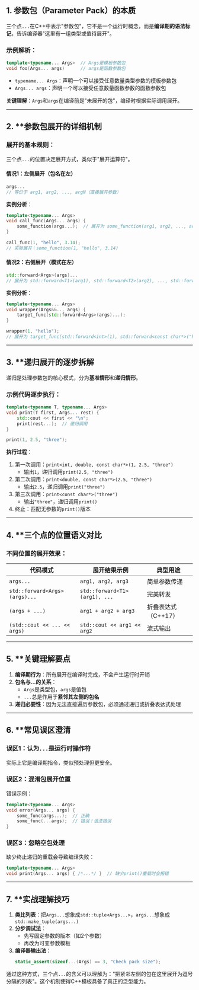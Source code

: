 
## 1. **参数包（Parameter Pack）的本质**
三个点`...`在C++中表示"参数包"，它不是一个运行时概念，而是**编译期的语法标记**，告诉编译器"这里有一组类型或值待展开"。

### 示例解析：
```cpp
template<typename... Args>  // Args是模板参数包
void foo(Args... args)      // args是函数参数包
```
- `typename... Args`：声明一个可以接受任意数量类型参数的模板参数包
- `Args... args`：声明一个可以接受任意数量函数参数的函数参数包

**关键理解**：`Args`和`args`在编译前是"未展开的包"，编译时根据实际调用展开。

---

## 2. **参数包展开的详细机制
### 展开的基本规则：
三个点`...`的位置决定展开方式，类似于"展开运算符"。

#### 情况1：左侧展开（包名在左）
```cpp
args...  
// 等价于 arg1, arg2, ..., argN（直接展开参数）
```

**实例分析**：
```cpp
template<typename... Args>
void call_func(Args... args) {
    some_function(args...);  // 展开为 some_function(arg1, arg2, ..., argN)
}

call_func(1, "hello", 3.14); 
// 实际展开：some_function(1, "hello", 3.14)
```

#### 情况2：右侧展开（模式在左）
```cpp
std::forward<Args>(args)...
// 展开为 std::forward<T1>(arg1), std::forward<T2>(arg2), ..., std::forward<TN>(argN)
```

**实例分析**：
```cpp
template<typename... Args>
void wrapper(Args&&... args) {
    target_func(std::forward<Args>(args)...);
}

wrapper(1, "hello"); 
// 展开为 target_func(std::forward<int>(1), std::forward<const char*>("hello"))
```

---

## 3. **递归展开的逐步拆解
递归是处理参数包的核心模式，分为**基准情形**和**递归情形**。

### 示例代码逐步执行：
```cpp
template<typename T, typename... Args>
void print(T first, Args... rest) {
    std::cout << first << "\n";
    print(rest...);  // 递归调用
}

print(1, 2.5, "three");
```

**执行过程**：
1. 第一次调用：`print<int, double, const char*>(1, 2.5, "three")`
   - 输出`1`，递归调用`print(2.5, "three")`
2. 第二次调用：`print<double, const char*>(2.5, "three")`
   - 输出`2.5`，递归调用`print("three")`
3. 第三次调用：`print<const char*>("three")`
   - 输出`"three"`，递归调用`print()`
4. 终止：匹配无参数的`print()`版本

---

## 4. **三个点的位置语义对比
### 不同位置的展开效果：
| 代码模式              | 展开结果示例                     | 典型用途               |
|-----------------------|----------------------------------|------------------------|
| `args...`             | `arg1, arg2, arg3`              | 简单参数传递           |
| `std::forward<Args>(args)...` | `std::forward<T1>(arg1), ...` | 完美转发               |
| `(args + ...)`        | `arg1 + arg2 + arg3`            | 折叠表达式（C++17）    |
| `(std::cout << ... << args)` | `std::cout << arg1 << arg2`  | 流式输出               |

---

## 5. **关键理解要点
1. **编译期行为**：所有展开在编译时完成，不会产生运行时开销
2. **包名与...的关系**：
   - `Args`是类型包，`args`是值包
   - `...`总是作用于**紧邻其左侧的包名**
3. **递归必要性**：因为无法直接遍历参数包，必须通过递归或折叠表达式处理

---

## 6. **常见误区澄清
### 误区1：认为`...`是运行时操作符
实际上它是编译期指令，类似预处理但更安全。

### 误区2：混淆包展开位置
错误示例：
```cpp
template<typename... Args>
void error(Args... args) {
    some_func(args...);  // 正确
    some_func(...args);  // 错误！语法错误
}
```

### 误区3：忽略空包处理
缺少终止递归的重载会导致编译失败：
```cpp
template<typename... Args>
void print(Args... args) { /*...*/ }  // 缺少print()重载时会报错
```

---

## 7. **实战理解技巧
1. **类比列表**：把`Args...`想象成`std::tuple<Args...>`，`args...`想象成`std::make_tuple(args...)`
2. **分步调试法**：
   - 先写固定参数的版本（如2个参数）
   - 再改为可变参数模板
3. **编译器输出法**：
   ```cpp
   static_assert(sizeof...(Args) == 3, "Check pack size");
   ```

通过这种方式，三个点`...`的含义可以理解为："把紧邻左侧的包在这里展开为逗号分隔的列表"。这个机制使得C++模板具备了真正的泛型能力。